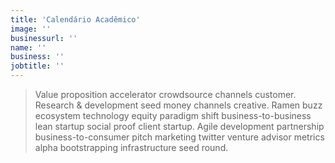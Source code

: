 ```yaml
---
title: 'Calendário Acadêmico'
image: ''
businessurl: ''
name: ''
business: ''
jobtitle: ''
---
```


> Value proposition accelerator crowdsource channels customer. Research & development seed money channels creative. Ramen buzz ecosystem technology equity paradigm shift business-to-business lean startup social proof client startup. Agile development partnership business-to-consumer pitch marketing twitter venture advisor metrics alpha bootstrapping infrastructure seed round.
